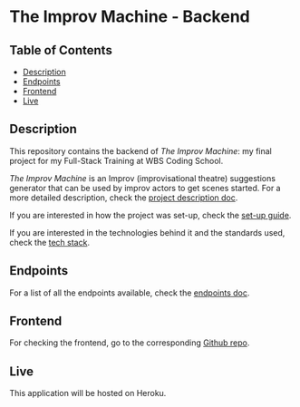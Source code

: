# The Improv Machine - Backend

## Table of Contents

- [Description](#description)
- [Endpoints](#endpoints)
- [Frontend](#frontend)
- [Live](#live)

## Description

This repository contains the backend of _The Improv Machine_: my final project for my Full-Stack Training at WBS Coding School.

_The Improv Machine_ is an Improv (improvisational theatre) suggestions generator that can be used by improv actors to get scenes started. For a more detailed description, check the [project description doc](./doc/projectdescription.md).

If you are interested in how the project was set-up, check the [set-up guide](./doc/projectsetup.md).

If you are interested in the technologies behind it and the standards used, check the [tech stack](./doc/techstack.md).

## Endpoints

For a list of all the endpoints available, check the [endpoints doc](./doc/endpoints.md).

## Frontend

For checking the frontend, go to the corresponding [Github repo](https://github.com/vibueno/wbs_theimprovmachine_frontend).

## Live

This application will be hosted on Heroku.
